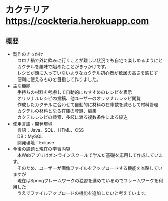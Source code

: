 # カクテリア　https://cockteria.herokuapp.com
## 概要
- 製作のきっかけ<br/>
　コロナ禍で外に飲みに行くことが難しい状況でも自宅で楽しめるようにと<br/>
　カクテルを趣味で始めたことがきっかけです。<br/>
　レシピが頭に入っていないようなカクテル初心者が敷居の高さを感じず<br/>
　便利に使えるものを目指して作りました。<br/>
- 主な機能<br/>
　手持ちの材料を考慮して自動的におすすめのレシピを表示<br/>
　オリジナルレシピの投稿、他ユーザーのオリジナルレシピ閲覧<br/>
　作成したカクテルに合わせて自動的に材料の在庫数を減らして材料管理<br/>
　カクテルの材料となる在庫の登録、編集<br/>
　カクテルレシピの検索、多岐に渡る複数条件による絞込<br/>
- 使用言語・開発環境<br/>
　言語：Java、SQL、HTML、CSS<br/>
　DB：MySQL<br/>
　開発環境：Eclipse<br/>
- 今後の課題と現在の学習内容<br/>
　本Webアプリはオンラインスクールで学んだ基礎を応用して作成しています。<br/>
　そのため、ユーザーが画像ファイルをアップロードする機能を省略していますが<br/>
　現在はSpringフレームワークの独習を進めているのでフレームワークを利用した<br/>
　うえでファイルアップロードの機能を追加したいと考えています。